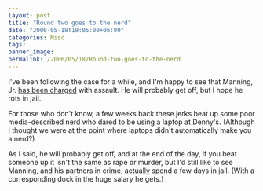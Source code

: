 ```yaml
---
layout: post
title: "Round two goes to the nerd"
date: "2006-05-18T19:05:00+06:00"
categories: Misc 
tags: 
banner_image: 
permalink: /2006/05/18/Round-two-goes-to-the-nerd
---
```


I've been following the case for a while, and I'm happy to see that Manning, Jr. <a href="http://sports.espn.go.com/nfl/news/story?id=2449810">has been charged</a> with assault. He will probably get off, but I hope he rots in jail. 

For those who don't know, a few weeks back these jerks beat up some poor media-described nerd who dared to be using a laptop at Denny's. (Although I thought we were at the point where laptops didn't automatically make you a nerd?)

As I said, he will probably get off, and at the end of the day, if you beat someone up it isn't the same as rape or murder, but I'd still like to see Manning, and his partners in crime, actually spend a few days in jail. (With a corresponding dock in the huge salary he gets.)